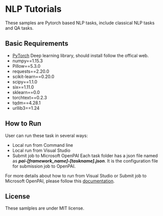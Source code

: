 # NLP Tutorials
These samples are Pytorch based NLP tasks, include classical NLP tasks and QA tasks.

## Basic Requirements
- [PyTorch](http://pytorch.org/) Deep learning library, should install follow the offical web.
- numpy==1.15.3
- Pillow==5.3.0
- requests==2.20.0
- scikit-learn==0.20.0
- scipy==1.1.0
- six==1.11.0
- sklearn==0.0
- torchtext==0.2.3
- tqdm==4.28.1
- urllib3==1.24


## How to Run

User can run these task in several ways:
- Local run from Command line
- Local run from Visual Studio
- Submit job to Microsoft OpenPAI
  Each task folder has a json file named as **_pai-[framework_name]-[taskname].json_**. It is the configuration file for submission job to OpenPAI.

For more details about how to run from Visual Studio or Submit job to Microsoft OpenPAI, please follow this [documentation](../../examples/README.md#Getting-Started).


## License
These samlples are under MIT license.
